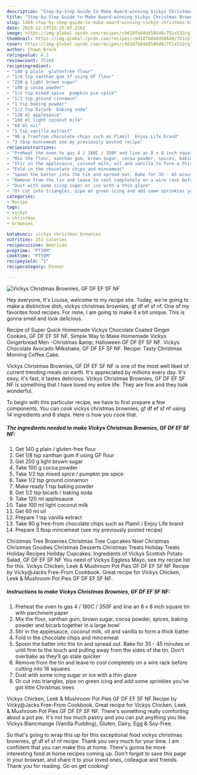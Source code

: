```yaml
---
description: "Step-by-Step Guide to Make Award-winning Vickys Christmas Brownies, GF DF EF SF NF"
title: "Step-by-Step Guide to Make Award-winning Vickys Christmas Brownies, GF DF EF SF NF"
slug: 1468-step-by-step-guide-to-make-award-winning-vickys-christmas-brownies-gf-df-ef-sf-nf
date: 2020-12-23T15:25:07.216Z
image: https://img-global.cpcdn.com/recipes/c9d18fb84dd58640/751x532cq70/vickys-christmas-brownies-gf-df-ef-sf-nf-recipe-main-photo.jpg
thumbnail: https://img-global.cpcdn.com/recipes/c9d18fb84dd58640/751x532cq70/vickys-christmas-brownies-gf-df-ef-sf-nf-recipe-main-photo.jpg
cover: https://img-global.cpcdn.com/recipes/c9d18fb84dd58640/751x532cq70/vickys-christmas-brownies-gf-df-ef-sf-nf-recipe-main-photo.jpg
author: Shawn Brock
ratingvalue: 4.2
reviewcount: 35268
recipeingredient:
- "140 g plain  glutenfree flour"
- "1/8 tsp xanthan gum if using GF flour"
- "250 g light brown sugar"
- "100 g cocoa powder"
- "1/2 tsp mixed spice  pumpkin pie spice"
- "1/2 tsp ground cinnamon"
- "1 tsp baking powder"
- "1/2 tsp bicarb  baking soda"
- "120 ml applesauce"
- "100 ml light coconut milk"
- "60 ml oil"
- "1 tsp vanilla extract"
- "90 g freefrom chocolate chips such as Plamil  Enjoy Life brand"
- "3 tbsp mincemeat see my previously posted recipe"
recipeinstructions:
- "Preheat the oven to gas 4 / 180C / 350F and line an 8 x 8 inch square tin with parchment paper"
- "Mix the flour, xanthan gum, brown sugar, cocoa powder, spices, baking powder and bicarb together in a large bowl"
- "Stir in the applesauce, coconut milk, oil and vanilla to form a thick batter"
- "Fold in the chocolate chips and mincemeat"
- "Spoon the batter into the tin and spread out. Bake for 35 - 45 minutes or until firm to the touch and pulling away from the sides of the tin. Don&#39;t overbake as they&#39;ll go stale quicker"
- "Remove from the tin and leave to cool completely on a wire rack before cutting into 16 squares"
- "Dust with some icing sugar or ice with a thin glaze"
- "Or cut into triangles, pipe on green icing and add some sprinkles you&#39;ve got little Christmas trees"
categories:
- Recipe
tags:
- vickys
- christmas
- brownies

katakunci: vickys christmas brownies 
nutrition: 253 calories
recipecuisine: American
preptime: "PT10M"
cooktime: "PT59M"
recipeyield: "1"
recipecategory: Dinner

---
```



![Vickys Christmas Brownies, GF DF EF SF NF](https://img-global.cpcdn.com/recipes/c9d18fb84dd58640/751x532cq70/vickys-christmas-brownies-gf-df-ef-sf-nf-recipe-main-photo.jpg)

Hey everyone, it's Louise, welcome to my recipe site. Today, we're going to make a distinctive dish, vickys christmas brownies, gf df ef sf nf. One of my favorites food recipes. For mine, I am going to make it a bit unique. This is gonna smell and look delicious.

Recipe of Super Quick Homemade Vickys Chocolate Coated Ginger Cookies, GF DF EF SF NF. Simple Way to Make Homemade Vickys Gingerbread Men -Christmas &amp;amp; Halloween GF DF EF SF NF. Vickys Chocolate Avocado Milkshake, GF DF EF SF NF. Recipe: Tasty Christmas Morning Coffee Cake.

Vickys Christmas Brownies, GF DF EF SF NF is one of the most well liked of current trending meals on earth. It's appreciated by millions every day. It's easy, it's fast, it tastes delicious. Vickys Christmas Brownies, GF DF EF SF NF is something that I have loved my entire life. They are fine and they look wonderful.


To begin with this particular recipe, we have to first prepare a few components. You can cook vickys christmas brownies, gf df ef sf nf using 14 ingredients and 8 steps. Here is how you cook that.

<!--inarticleads1-->

##### The ingredients needed to make Vickys Christmas Brownies, GF DF EF SF NF:

1. Get 140 g plain / gluten-free flour
1. Get 1/8 tsp xanthan gum if using GF flour
1. Get 250 g light brown sugar
1. Take 100 g cocoa powder
1. Take 1/2 tsp mixed spice / pumpkin pie spice
1. Take 1/2 tsp ground cinnamon
1. Make ready 1 tsp baking powder
1. Get 1/2 tsp bicarb / baking soda
1. Take 120 ml applesauce
1. Take 100 ml light coconut milk
1. Get 60 ml oil
1. Prepare 1 tsp vanilla extract
1. Take 90 g free-from chocolate chips such as Plamil / Enjoy Life brand
1. Prepare 3 tbsp mincemeat (see my previously posted recipe)


Christmas Tree Brownies Christmas Tree Cupcakes Noel Christmas Christmas Goodies Christmas Desserts Christmas Treats Holiday Treats Holiday Recipes Holiday Cupcakes. Ingredients of Vickys Scottish Potato Salad, GF DF EF SF NF You need of Vickys Eggless Mayo, see my recipe list for this. Vickys Chicken, Leek &amp; Mushroom Pot Pies GF DF EF SF NF Recipe by Vicky@Jacks Free-From Cookbook. Great recipe for Vickys Chicken, Leek &amp; Mushroom Pot Pies GF DF EF SF NF. 

<!--inarticleads2-->

##### Instructions to make Vickys Christmas Brownies, GF DF EF SF NF:

1. Preheat the oven to gas 4 / 180C / 350F and line an 8 x 8 inch square tin with parchment paper
1. Mix the flour, xanthan gum, brown sugar, cocoa powder, spices, baking powder and bicarb together in a large bowl
1. Stir in the applesauce, coconut milk, oil and vanilla to form a thick batter
1. Fold in the chocolate chips and mincemeat
1. Spoon the batter into the tin and spread out. Bake for 35 - 45 minutes or until firm to the touch and pulling away from the sides of the tin. Don&#39;t overbake as they&#39;ll go stale quicker
1. Remove from the tin and leave to cool completely on a wire rack before cutting into 16 squares
1. Dust with some icing sugar or ice with a thin glaze
1. Or cut into triangles, pipe on green icing and add some sprinkles you&#39;ve got little Christmas trees


Vickys Chicken, Leek &amp; Mushroom Pot Pies GF DF EF SF NF Recipe by Vicky@Jacks Free-From Cookbook. Great recipe for Vickys Chicken, Leek &amp; Mushroom Pot Pies GF DF EF SF NF. There&#39;s something really comforting about a pot pie. It&#39;s not too much pastry and you can put anything you like. Vickys Blancmange (Vanilla Pudding), Gluten, Dairy, Egg &amp; Soy-Free. 

So that's going to wrap this up for this exceptional food vickys christmas brownies, gf df ef sf nf recipe. Thank you very much for your time. I am confident that you can make this at home. There's gonna be more interesting food at home recipes coming up. Don't forget to save this page in your browser, and share it to your loved ones, colleague and friends. Thank you for reading. Go on get cooking!
